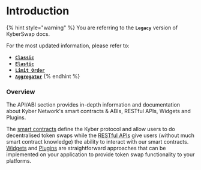 # Introduction

{% hint style="warning" %}
You are referring to the **`Legacy`** version of KyberSwap docs.

For the most updated information, please refer to:

* [**`Classic`**](../../../liquidity-solutions/kyberswap-classic/)
* [**`Elastic`**](../../../liquidity-solutions/kyberswap-elastic/)
* [**`Limit Order`**](../../../kyberswap-solutions/limit-order/)
* [**`Aggregator`**](../../../kyberswap-solutions/kyberswap-aggregator/)
{% endhint %}

### Overview[​](https://docs.kyberswap.com/Legacy/api-abi/api\_abi-intro#overview) <a href="#overview" id="overview"></a>

The API/ABI section provides in-depth information and documentation about Kyber Network's smart contracts & ABIs, RESTful APIs, Widgets and Plugins.

The [smart contracts](https://docs.kyberswap.com/Legacy/api-abi/api\_abi-kybernetworkproxy.md) define the Kyber protocol and allow users to do decentralised token swaps while the [RESTful APIs](https://docs.kyberswap.com/Legacy/api-abi/api\_abi-restfulapioverview.md) give users (without much smart contract knowledge) the ability to interact with our smart contracts. [Widgets](https://docs.kyberswap.com/Legacy/api-abi/api\_abi-widgetsoverview.md) and [Plugins](https://docs.kyberswap.com/Legacy/api-abi/api\_abi-pluginsoverview.md) are straightforward approaches that can be implemented on your application to provide token swap functionality to your platforms.
